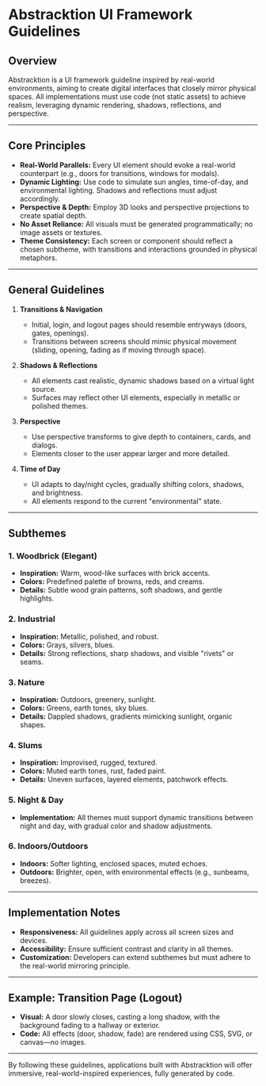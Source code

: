 # Abstracktion UI Framework Guidelines

## Overview
Abstracktion is a UI framework guideline inspired by real-world environments, aiming to create digital interfaces that closely mirror physical spaces. All implementations must use code (not static assets) to achieve realism, leveraging dynamic rendering, shadows, reflections, and perspective.

---

## Core Principles

- **Real-World Parallels:** Every UI element should evoke a real-world counterpart (e.g., doors for transitions, windows for modals).
- **Dynamic Lighting:** Use code to simulate sun angles, time-of-day, and environmental lighting. Shadows and reflections must adjust accordingly.
- **Perspective & Depth:** Employ 3D looks and perspective projections to create spatial depth.
- **No Asset Reliance:** All visuals must be generated programmatically; no image assets or textures.
- **Theme Consistency:** Each screen or component should reflect a chosen subtheme, with transitions and interactions grounded in physical metaphors.

---

## General Guidelines

1. **Transitions & Navigation**
    - Initial, login, and logout pages should resemble entryways (doors, gates, openings).
    - Transitions between screens should mimic physical movement (sliding, opening, fading as if moving through space).

2. **Shadows & Reflections**
    - All elements cast realistic, dynamic shadows based on a virtual light source.
    - Surfaces may reflect other UI elements, especially in metallic or polished themes.

3. **Perspective**
    - Use perspective transforms to give depth to containers, cards, and dialogs.
    - Elements closer to the user appear larger and more detailed.

4. **Time of Day**
    - UI adapts to day/night cycles, gradually shifting colors, shadows, and brightness.
    - All elements respond to the current "environmental" state.

---

## Subthemes

### 1. Woodbrick (Elegant)
- **Inspiration:** Warm, wood-like surfaces with brick accents.
- **Colors:** Predefined palette of browns, reds, and creams.
- **Details:** Subtle wood grain patterns, soft shadows, and gentle highlights.

### 2. Industrial
- **Inspiration:** Metallic, polished, and robust.
- **Colors:** Grays, silvers, blues.
- **Details:** Strong reflections, sharp shadows, and visible "rivets" or seams.

### 3. Nature
- **Inspiration:** Outdoors, greenery, sunlight.
- **Colors:** Greens, earth tones, sky blues.
- **Details:** Dappled shadows, gradients mimicking sunlight, organic shapes.

### 4. Slums
- **Inspiration:** Improvised, rugged, textured.
- **Colors:** Muted earth tones, rust, faded paint.
- **Details:** Uneven surfaces, layered elements, patchwork effects.

### 5. Night & Day
- **Implementation:** All themes must support dynamic transitions between night and day, with gradual color and shadow adjustments.

### 6. Indoors/Outdoors
- **Indoors:** Softer lighting, enclosed spaces, muted echoes.
- **Outdoors:** Brighter, open, with environmental effects (e.g., sunbeams, breezes).

---

## Implementation Notes

- **Responsiveness:** All guidelines apply across all screen sizes and devices.
- **Accessibility:** Ensure sufficient contrast and clarity in all themes.
- **Customization:** Developers can extend subthemes but must adhere to the real-world mirroring principle.

---

## Example: Transition Page (Logout)
- **Visual:** A door slowly closes, casting a long shadow, with the background fading to a hallway or exterior.
- **Code:** All effects (door, shadow, fade) are rendered using CSS, SVG, or canvas—no images.

---

By following these guidelines, applications built with Abstracktion will offer immersive, real-world-inspired experiences, fully generated by code.